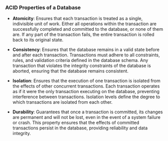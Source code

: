 ### ACID Properties of a Database

- **Atomicity**: Ensures that each transaction is treated as a single, indivisible unit of work. Either all operations within the transaction are successfully completed and committed to the database, or none of them are. If any part of the transaction fails, the entire transaction is rolled back to its original state.
  
- **Consistency**: Ensures that the database remains in a valid state before and after each transaction. Transactions must adhere to all constraints, rules, and validation criteria defined in the database schema. Any transaction that violates the integrity constraints of the database is aborted, ensuring that the database remains consistent.

- **Isolation**: Ensures that the execution of one transaction is isolated from the effects of other concurrent transactions. Each transaction operates as if it were the only transaction executing on the database, preventing interference between transactions. Isolation levels define the degree to which transactions are isolated from each other.

- **Durability**: Guarantees that once a transaction is committed, its changes are permanent and will not be lost, even in the event of a system failure or crash. This property ensures that the effects of committed transactions persist in the database, providing reliability and data integrity.